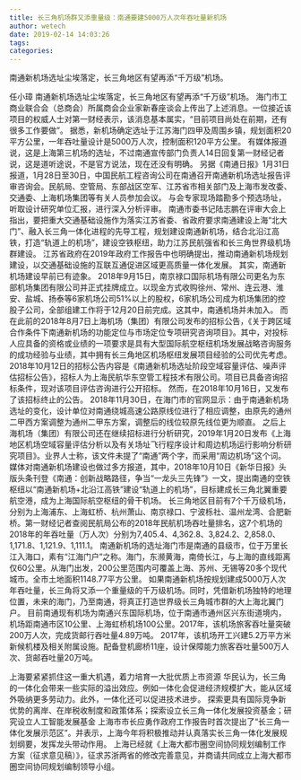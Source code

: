 ```yaml
---
title: 长三角机场群又添重量级：南通要建5000万人次年吞吐量新机场
author: wetech
date: 2019-02-14 14:03:26
tags: 
categories: 
---
```

南通新机场选址尘埃落定，长三角地区有望再添“千万级”机场。
<!-- more -->
任小璋
南通新机场选址尘埃落定，长三角地区有望再添“千万级”机场。
海门市工商业联合会（总商会）所属商会企业家新春座谈会上传出了上述消息。一位接近该项目的权威人士对第一财经表示，该消息基本属实，“目前项目尚处在前期，还有很多工作要做”。
据悉，新机场确定选址于江苏海门四甲及周围乡镇，规划面积20平方公里，一年吞吐量设计是5000万人次，控制面积120平方公里。
有媒体报道说，这是上海第三机场的选址，不过南通宣传部门负责人14日回复第一财经记者说，这是道听途说，不是官方说法，现在还没有明确。
另据《南通日报》1月31日报道，1月28日至30日，中国民航工程咨询公司在南通召开南通新机场选址报告评审咨询会。民航局、空管局、东部战区空军、江苏省市相关部门及上海市发改委、交通委、上海机场集团等有关人员参加会议。
与会专家现场踏勘多个预选场址，听取设计研究单位汇报，进行深入分析评审。
南通市委书记陆志鹏在评审大会上指出，要把重大交通基础设施作为落实江苏省委、省政府要求南通建设上海“北大门”、融入长三角一体化进程的先导工程，规划建设南通新机场，结合北沿江高铁，打造“轨道上的机场”，建设空铁枢纽，助力江苏民航强省和长三角世界级机场群建设。
江苏省政府在2019年政府工作报告中也明确提出，推动南通新机场规划建设，以交通基础设施的互联互通促进区域更高质量一体化发展。
其实，南通新机场建设早前已有迹象。
2018年9月15日，南京禄口国际机场有限公司更名为东部机场集团有限公司并正式挂牌成立。以现金方式收购徐州、常州、连云港、淮安、盐城、扬泰等6家机场公司51%以上的股权，6家机场公司成为机场集团的控股子公司，全部组建工作将于12月20日前完成。这其中，南通机场并未加入。
而在此前的2018年8月7日上海机场（集团）有限公司发布的招标公告，《关于跨区域合作条件下南通新机场的功能定位与市场定位专项研究咨询项目》。其中，对投标人应具备的资格或业绩的一项要求是具有大型国际航空枢纽机场发展战略咨询服务的成功经验与业绩，其中拥有长三角地区机场枢纽发展项目经验的公司优先考虑。
2018年10月12日的招标公告内容是《南通新机场选址阶段空域容量评估、噪声评估招标公告》，招标人为上海民航华东空管工程技术有限公司。项目已具备咨询招标条件，现对该项目评估咨询进行公开招标。
然而，在2018年10月16日，又发布了该招标终止的公告。
2018年11月30日，在海门市的官网显示：由于南通新机场选址的变化，设计单位对南通绕城高速公路原线位进行了相应调整，由原先的通州二甲西方案调整为通州二甲东方案，调整后的线位较原先线位更为顺直。
之后上海机场（集团）有限公司还在继续招标进行分析研究，2019年1月20日发布《上海地区机场空域容量评估分析以及有关场址飞行程序设计和周边机场运行影响分析研究项目》。业界人士称，该文件未提了“南通”两个字，而采用“周边机场”这个词。
媒体对南通新机场建设也做过多方报道，其中，2018年10月10日《新华日报》头版头条刊登《南通：创新战略路径，争当“一龙头三先锋”》一文，提出南通的空铁枢纽以“南通新机场+北沿江高铁”建设“轨道上的机场”，目标建成长三角北翼重要航空港，成为上海国际航空枢纽的骨干机场。
长三角地区目前有7个千万级机场，分别为上海浦东、上海虹桥、杭州萧山、南京禄口、宁波栎社、温州龙湾、合肥新桥。第一财经记者查阅民航局公布的2018年民航机场吞吐量排名，这7个机场的2018年的年吞吐量（万人次）分别为7,405.4、4,362.8、3,824.2、2,858.0、1,171.8、1,121.9、1,111.1。
南通新机场的选址海门市是南通的县级市，位于万里长江入海口，素有“江海门户”之称。海门，东濒黄海，南倚长江，与上海的直线距离仅60公里。从海门出发，200公里范围内可覆盖上海、苏州、无锡等20多个现代城市。全市土地面积1148.77平方公里。
如果南通新机场按规划建成5000万人次年吞吐量，长三角将又添一个重量级的千万级机场。同时，凭借新机场独特的地理位置，未来的海门，乃至南通，将真正打造世界级长三角城市群的大上海北翼门户。
目前南通现有机场为南通兴东国际机场，位于南通市通州区兴东街道境内，机场距南通市区10公里、上海虹桥机场100公里。2017年，该机场旅客吞吐量突破200万人次，完成货邮行吞吐量4.89万吨。
2017年，该机场开工兴建5.2万平方米新候机楼及相关附属设施。配备登机廊桥11座，设计保障能力旅客吞吐量500万人次、货邮吞吐量20万吨。
 
 
上海要紧紧抓住这一重大机遇，着力培育一大批优质上市资源
华民认为，长三角的一体化会带来一些实际的溢出效应。例如一体化会促进经济规模扩大，能从区域外吸纳更多劳动力。此外，一体化还可以促进技术进步。
探索更具有国际竞争新优势的离岸、在岸税收制度和政策体系；探索设立长三角一体化发展投资基金；研究设立人工智能发展基金
上海市市长应勇作政府工作报告时首次提出了“长三角一体化发展示范区”。并表示，上海今年将积极推动并认真落实长三角一体化发展规划纲要，发挥龙头带动作用。
上海已经就《上海大都市圈空间协同规划编制工作方案（征求意见稿）》，征求苏浙两省的修改完善意见，并商请共同成立上海大都市圈空间协同规划编制领导小组。
